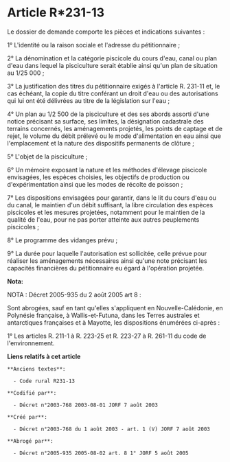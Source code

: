 # Article R*231-13

Le dossier de demande comporte les pièces et indications suivantes :

1° L'identité ou la raison sociale et l'adresse du pétitionnaire ;

2° La dénomination et la catégorie piscicole du cours d'eau, canal ou plan d'eau dans lequel la pisciculture serait établie
ainsi qu'un plan de situation au 1/25 000 ;

3° La justification des titres du pétitionnaire exigés à l'article R. 231-11 et, le cas échéant, la copie du titre conférant
un droit d'eau ou des autorisations qui lui ont été délivrées au titre de la législation sur l'eau ;

4° Un plan au 1/2 500 de la pisciculture et des ses abords assorti d'une notice précisant sa surface, ses limites, la
désignation cadastrale des terrains concernés, les aménagements projetés, les points de captage et de rejet, le volume du
débit prélevé ou le mode d'alimentation en eau ainsi que l'emplacement et la nature des dispositifs permanents de clôture ;

5° L'objet de la pisciculture ;

6° Un mémoire exposant la nature et les méthodes d'élevage piscicole envisagées, les espèces choisies, les objectifs de
production ou d'expérimentation ainsi que les modes de récolte de poisson ;

7° Les dispositions envisagées pour garantir, dans le lit du cours d'eau ou du canal, le maintien d'un débit suffisant, la
libre circulation des espèces piscicoles et les mesures projetées, notamment pour le maintien de la qualité de l'eau, pour ne
pas porter atteinte aux autres peuplements piscicoles ;

8° Le programme des vidanges prévu ;

9° La durée pour laquelle l'autorisation est sollicitée, celle prévue pour réaliser les aménagements nécessaires ainsi qu'une
note précisant les capacités financières du pétitionnaire eu égard à l'opération projetée.

**Nota:**

NOTA : Décret 2005-935 du 2 août 2005 art 8 :

Sont abrogées, sauf en tant qu'elles s'appliquent en Nouvelle-Calédonie, en Polynésie française, à Wallis-et-Futuna, dans les
Terres australes et antarctiques françaises et à Mayotte, les dispositions énumérées ci-après :

1° Les articles R. 211-1 à R. 223-25 et R. 223-27 à R. 261-11 du code de l'environnement.

**Liens relatifs à cet article**

	**Anciens textes**:

	  - Code rural R231-13

	**Codifié par**:

	  - Décret n°2003-768 2003-08-01 JORF 7 août 2003

	**Créé par**:

	  - Décret n°2003-768 du 1 août 2003 - art. 1 (V) JORF 7 août 2003

	**Abrogé par**:

	  - Décret n°2005-935 2005-08-02 art. 8 1° JORF 5 août 2005
